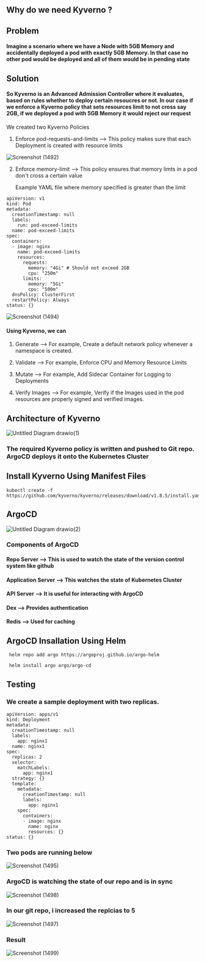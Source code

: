 ## Why do we need Kyverno ?

## Problem
#### Imagine a scenario where we have a Node with 5GB Memory and  accidentally  deployed a pod with exactly 5GB Memory. In that case no other pod would be deployed and all of them  would be in pending state

## Solution
#### So Kyverno is an Advanced Admission Controller where it evaluates, based on rules whether to deploy certain resoucres or not. In our case if we enforce a Kyverno policy that sets resources  limit to not cross  say 2GB, if we deployed a pod with 5GB Memory it would reject our request
We created two Kyverno Policies
1. Enforce pod-requests-and-limits --> This policy makes sure that each Deployment is created with resource  limits
   
![Screenshot (1492)](https://github.com/satya19977/K8S-Security-With-Kyverno-and-ArgoCD/assets/108000447/3a9559d2-1691-43c7-b224-d35dd37454c5)

2. Enforce memory-limit --> This policy ensures that memory limts in a pod don't cross a certain value

    Example YAML file where memory specified is greater than the limit 

```
apiVersion: v1
kind: Pod
metadata:
  creationTimestamp: null
  labels:
    run: pod-exceed-limits
  name: pod-exceed-limits
spec:
  containers:
  - image: nginx
    name: pod-exceed-limits
    resources: 
      requests:
        memory: "4Gi" # Should not exceed 2GB
        cpu: "250m"
      limits:
        memory: "5Gi"
        cpu: "500m"
  dnsPolicy: ClusterFirst
  restartPolicy: Always
status: {}
```

![Screenshot (1494)](https://github.com/satya19977/K8S-Security-With-Kyverno-and-ArgoCD/assets/108000447/96ef7051-3b41-4a85-9714-5afa3a0c2208)


#### Using Kyverno, we can
1. Generate --> For example, Create a default network policy whenever a namespace is created.

2. Validate --> For example, Enforce CPU and Memory Resource Limits

3. Mutate --> For example, Add Sidecar Container for Logging to Deployments

4. Verify Images -->  For example, Verify if the Images used in the pod resources are properly signed and verified images.
## Architecture of Kyverno
![Untitled Diagram drawio(1)](https://github.com/satya19977/K8S-Security-With-Kyverno-and-ArgoCD/assets/108000447/99dc40e1-42cd-452d-8835-df1773a7adb9)

### The required Kyverno policy is written and pushed to Git repo. ArgoCD deploys it onto the Kubernetes Cluster



## Install Kyverno Using Manifest Files
```
kubectl create -f https://github.com/kyverno/kyverno/releases/download/v1.8.5/install.yaml
```

## ArgoCD
![Untitled Diagram drawio(2)](https://github.com/satya19977/K8S-Security-With-Kyverno-and-ArgoCD/assets/108000447/359fb009-d48e-48e5-9906-6894eab1f2b7)

### Components of ArgoCD
#### Repo Server        --> This is used to watch the state of the version control system like github
#### Application Server --> This watches the state of Kubernetes Cluster
#### API Server --> It is useful for interacting with ArgoCD
#### Dex --> Provides authentication 
#### Redis --> Used for caching


## ArgoCD Insallation Using Helm

```
 helm repo add argo https://argoproj.github.io/argo-helm

 helm install argo argo/argo-cd

```
## Testing 

### We create a sample deployment with two replicas.
```
apiVersion: apps/v1
kind: Deployment
metadata:
  creationTimestamp: null
  labels:
    app: nginx1
  name: nginx1
spec:
  replicas: 2
  selector:
    matchLabels:
      app: nginx1
  strategy: {}
  template:
    metadata:
      creationTimestamp: null
      labels:
        app: nginx1
    spec:
      containers:
      - image: nginx
        name: nginx
        resources: {}
status: {}

```
### Two pods are running below
![Screenshot (1495)](https://github.com/satya19977/K8S-Security-With-Kyverno-and-ArgoCD/assets/108000447/8dcd2789-a47c-4bb9-9d93-6835642aaf5c)

### ArgoCD is watching the state of our repo and is in sync
![Screenshot (1498)](https://github.com/satya19977/K8S-Security-With-Kyverno-and-ArgoCD/assets/108000447/46b82489-0717-447c-bedf-6e8d2cc3e937)


### In our git repo, i increased the replcias to 5
![Screenshot (1497)](https://github.com/satya19977/K8S-Security-With-Kyverno-and-ArgoCD/assets/108000447/7df01408-8006-4b92-abc9-ff0effe67658)

### Result
![Screenshot (1499)](https://github.com/satya19977/K8S-Security-With-Kyverno-and-ArgoCD/assets/108000447/9c990449-7897-4ced-b3f1-9657d5130c8e)



